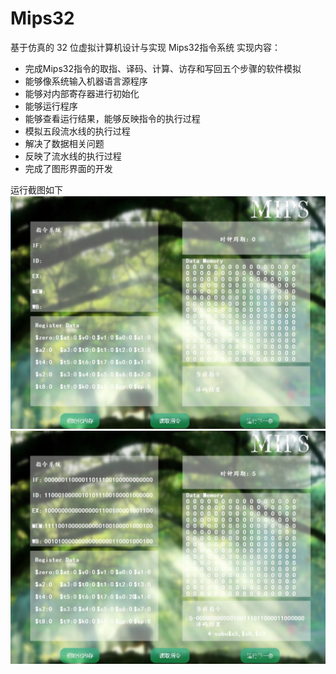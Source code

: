 # Mips32
基于仿真的 32 位虚拟计算机设计与实现
Mips32指令系统
实现内容：
  - 完成Mips32指令的取指、译码、计算、访存和写回五个步骤的软件模拟
  - 能够像系统输入机器语言源程序
  - 能够对内部寄存器进行初始化
  - 能够运行程序
  - 能够查看运行结果，能够反映指令的执行过程
  - 模拟五段流水线的执行过程
  - 解决了数据相关问题
  - 反映了流水线的执行过程
  - 完成了图形界面的开发
  
运行截图如下
![1](https://github.com/850552586/Mips32/blob/master/%E5%9B%BE%E7%89%87/1.png)
![2](https://github.com/850552586/Mips32/blob/master/%E5%9B%BE%E7%89%87/2.png)
